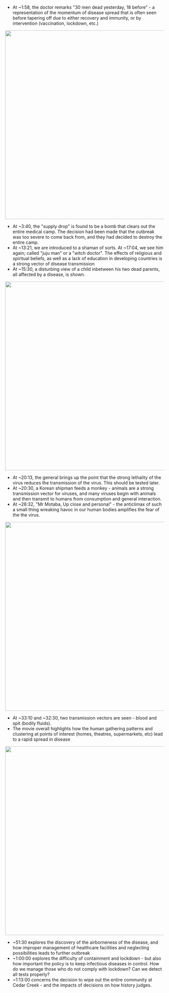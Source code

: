 - At ~1:58, the doctor remarks "30 men dead yesterday, 18 before" - a representation of the momentum of disease spread that is often seen before tapering off due to either recovery and immunity, or by intervention (vaccination, lockdown, etc.)

<center>
<img src="sick1.png" width=600>
</center>

- At ~3:40, the "supply drop" is found to be a bomb that clears out the entire medical camp. The decision had been made that the outbreak was too severe to come back from, and they had decided to destroy the entire camp.
- At ~13:21, we are introduced to a shaman of sorts. At ~17:04, we see him again; called "juju man" or a "witch doctor". The effects of religious and spiritual beliefs, as well as a lack of education in developing countries is a strong vector of disease transmission
- At ~15:30, a disturbing view of a child inbetween his two dead parents, all affected by a disease, is shown. 

<center>
<img src="sick2.png" width=600>
</center>

- At ~20:13, the general brings up the point that the strong lethality of the virus reduces the transmission of the virus. This should be tested later.
- At ~20:30, a Korean shipman feeds a monkey - animals are a strong transmission vector for viruses, and many viruses begin with animals and then transmit to humans from consumption and general interaction.
- At ~26:32, "Mr Motaba, Up close and personal" - the anticlimax of such a small thing wreaking havoc in our human bodies amplifies the fear of the the virus.

<center>
    <img src="virus1.png" width=600>
</center>

- At ~33:10 and ~32:30, two transmission vectors are seen - blood and spit (bodily fluids).
- The movie overall highlights how the human gathering patterns and clustering at points of interest (homes, theatres, supermarkets, etc) lead to a rapid spread in disease

<center>
    <img src="./transmission2.png" width=600>
</center>

- ~51:30 explores the discovery of the airborneness of the disease, and how improper management of healthcare facilities and neglecting possibilities leads to further outbreak
- ~1:00:00 explores the difficulty of containment and lockdown - but also how important the policy is to keep infectious diseases in control. How do we manage those who do not comply with lockdown? Can we detect all tests properly?
- ~1:13:00 concerns the decision to wipe out the entire community at Cedar Creek - and the impacts of decisions on how history judges.